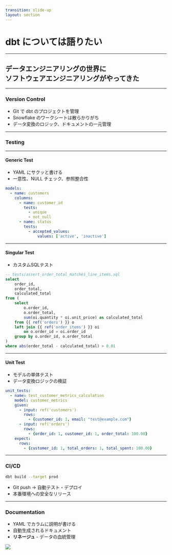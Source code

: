 ```yaml
---
transition: slide-up
layout: section
---
```


# dbt については語りたい

---

## データエンジニアリングの世界に<br>ソフトウェアエンジニアリングがやってきた

---

### Version Control



- Git で dbt のプロジェクトを管理
- Snowflake のワークシートは散らかりがち
- データ変換のロジック、ドキュメントの一元管理



---

### Testing

---

#### Generic Test



- YAML にサクッと書ける
- 一意性、NULL チェック、参照整合性

```yaml
models:
  - name: customers
    columns:
      - name: customer_id
        tests:
          - unique
          - not_null
      - name: status
        tests:
          - accepted_values:
              values: ['active', 'inactive']
```

---

#### Singular Test

- カスタムSQLテスト

```sql
-- tests/assert_order_total_matches_line_items.sql
select
    order_id,
    order_total,
    calculated_total
from (
    select
        o.order_id,
        o.order_total,
        sum(oi.quantity * oi.unit_price) as calculated_total
    from {{ ref('orders') }} o
    left join {{ ref('order_items') }} oi
        on o.order_id = oi.order_id
    group by o.order_id, o.order_total
)
where abs(order_total - calculated_total) > 0.01
```

---

#### Unit Test

- モデルの単体テスト
- データ変換ロジックの検証

```yaml
unit_tests:
  - name: test_customer_metrics_calculation
    model: customer_metrics
    given:
      - input: ref('customers')
        rows:
          - {customer_id: 1, email: "test@example.com"}
      - input: ref('orders')
        rows:
          - {order_id: 1, customer_id: 1, order_total: 100.00}
    expect:
      rows:
        - {customer_id: 1, total_orders: 1, total_spent: 100.00}
```

---

### CI/CD

```bash
dbt build --target prod
```

- Git push → 自動テスト・デプロイ
- 本番環境への安全なリリース

---

### Documentation

- YAML でカラムに説明が書ける
- 自動生成されるドキュメント
- **リネージュ** - データの血統管理

<img src="/dbt-docs.png" class="mx-auto" />
